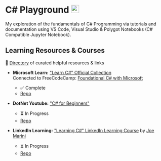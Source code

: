 # C# Playground <img src="https://skillicons.dev/icons?i=cs,vscode,visualstudio" height="25" /><br>

My exploration of the fundamentals of C# Programming via tutorials and documentation using VS Code, Visual Studio & Polygot Notebooks (C# Compatible Jupyter Notebook).

## Learning Resources & Courses
📁 [Directory](./learning_resources) of curated helpful resources & links

- **Microsoft Learn:** ["Learn C#" Official Collection](https://learn.microsoft.com/en-us/users/dotnet/collections/yz26f8y64n7k07)
  <br>Connected to FreeCodeCamp: [Foundational C# with Microsoft](https://www.freecodecamp.org/learn/foundational-c-sharp-with-microsoft/)
  - ✅ Complete
  - [Repo](./MSLearn_CSharp_Collection_Projects)

- **DotNet Youtube:** ["C# for Beginners"](https://www.youtube.com/playlist?list=PLdo4fOcmZ0oULFjxrOagaERVAMbmG20Xe)
  - ⏳ In Progress
  - [Repo](./CSharpForBeginners)

- **LinkedIn Learning:** ["Learning C#" LinkedIn Learning Course](https://www.linkedin.com/learning/learning-c-sharp-8581491) by [Joe Marini](https://www.linkedin.com/learning/.instructors/joe-marini)
  - ⏳ In Progress
  - [Repo](./ExerciseFiles)